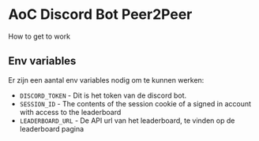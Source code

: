 # AoC Discord Bot Peer2Peer

How to get to work

## Env variables

Er zijn een aantal env variables nodig om te kunnen werken:
- `DISCORD_TOKEN` - Dit is het token van de discord bot.
- `SESSION_ID` - The contents of the session cookie of a signed in account with access to the leaderboard
- `LEADERBOARD_URL` - De API url van het leaderboard, te vinden op de leaderboard pagina
